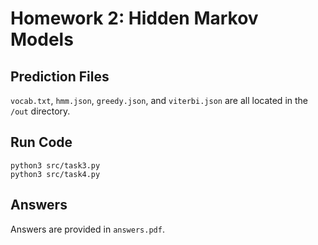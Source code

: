 # Homework 2: Hidden Markov Models

## Prediction Files

`vocab.txt`, `hmm.json`, `greedy.json`, and `viterbi.json` are all located in the `/out` directory.

## Run Code

```
python3 src/task3.py
python3 src/task4.py

```

## Answers

Answers are provided in `answers.pdf`.

